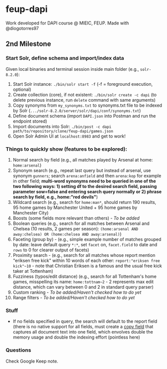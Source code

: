 # feup-dapi
Work developed for DAPI course @ MIEIC, FEUP. Made with @diogotorres97

## 2nd Milestone
### Start Solr, define schema and import/index data
Given local binaries and terminal session inside main folder (e.g., `solr-8.2.0`):
1) Start Solr instance: `./bin/solr start -f` (-f = foreground execution, optional)
2) Create collection (core), if not existent: `./bin/solr create -c dapi` (to delete previous instance, run `delete` command with same arguments)
3) Copy synonyms from `my_synonyms.txt` to synonyms.txt file to be indexed by Solr (`.../solr-8.2.0/server/solr/dapi/conf/synonyms.txt`)
3) Define document schema (import `DAPI.json` into Postman and run the endpoint stored)
4) Import documents into Solr: `./bin/post -c dapi path/to/repository/clone/feup-dapi/games.json`
5) Open Solr Admin UI at `localhost:8983` and get to work!

### Things to quickly show (features to be explored):
1) Normal search by field (e.g., all matches played by Arsenal at home: `home:arsenal`)
2) Synonym search (e.g., repeat last query but instead of arsenal, use synonym `gunners`; search `arena:anfield` and then `arena:kop` for example in other field; **multi-word synonyms need to be queried in one of the two following ways: 1) setting df to the desired search field, passing parameter sow=false and entering search query normally or 2) phrase search by field, e.g., home:"red devils"**)
3) Wildcard search (e.g., search for `home:man*`, should return 190 results, 95 home games by Manchester United + 95 home games by Manchester City)
4) Boosts (some fields more relevant than others) - *To be added*
5) Boolean queries (e.g., search for all matches between Arsenal and Chelsea (10 results, 2 games per season): `(home:arsenal AND away:chelsea) OR (home:chelsea AND away:arsenal)`)
6) Faceting (group by) - (e.g., simple example number of matches grouped by date: leave default query `*:*`, set `facet` on, `facet.field` to date and `rows` to 0 for clearer output of facets)
7) Proximity search - (e.g., search for all matches whose report mention "eriksen free kick" within 10 words of each other: `report:"eriksen free kick"~10` - note that Christian Eriksen is a famous and the usual free kick taker at Tottenham)
7) Fuzziness (typos/edit distance) (e.g., search for all Tottenham's home games, misspelling its name: `home:tottnam~2` - 2 represents max edit distance, which can vary between 0 and 2 in standard query parser)
8) Custom ranking - *To be added/Haven't checked how to do yet*
9) Range filters - *To be added/Haven't checked how to do yet*

### Stuff
- If no fields specified in query, the search will default to the report field (there is no native support for all fields, must create a [copy field](https://lucene.apache.org/solr/guide/8_2/copying-fields.html) that captures all document text into one field, which envolves double the memory usage and double the indexing effort (pointless here)

### Questions
Check Google Keep note.
